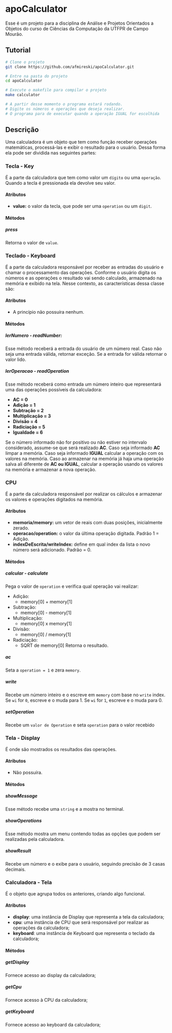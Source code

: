 # apoCalculator
Esse é um projeto para a disciplina de Análise e Projetos Orientados a Objetos do curso de Ciências da Computação da UTFPR de Campo Mourão.

## Tutorial
```zsh
# Clone o projeto
git clone https://github.com/afmireski/apoCalculator.git

# Entre na pasta do projeto
cd apoCalculator

# Execute o makefile para compilar o projeto
make calculator

# A partir desse momento o programa estará rodando.
# Digite os números e operações que deseja realizar.
# O programa para de executar quando a operação IGUAL for escolhida

```

## Descrição
Uma calculadora é um objeto que tem como função receber operações matemáticas, processá-las e exibir o resultado para o usuário. Dessa forma ela pode ser dividida nas seguintes partes:

### Tecla - Key
É a parte da calculadora que tem como valor um `dígito` ou uma `operação`. Quando a tecla é pressionada ela devolve seu valor.

#### Atributos
- **value:** o valor da tecla, que pode ser uma `operation` ou um `digit`.

#### Métodos

##### press
Retorna o valor de `value`.

### Teclado - Keyboard
É a parte da calculadora responsável por receber as entradas do usuário e chamar o processamento das operações. Conforme o usuário digita os números e as operações o resultado vai sendo calculado, armazenado na memória e exibido na tela.
Nesse contexto, as características dessa classe são:

#### Atributos
- A princípio não possuíra nenhum.

#### Métodos

##### lerNumero - readNumber:
Esse método receberá a entrada do usuário de um número real. Caso não seja uma entrada válida, retornar exceção. Se a entrada for válida retornar o valor lido.

##### lerOperacao - readOperation
Esse método receberá como entrada um número inteiro que representará uma das operações possíveis da calculadora:
- **AC = 0**
- **Adição = 1**
- **Subtração = 2**
- **Multiplicação = 3**
- **Divisão = 4**
- **Radiciação = 5**
- **Igualdade = 6**

Se o número informado não for positivo ou não estiver no intervalo considerado, assume-se que será realizado **AC**.
Caso seja informado **AC** limpar a memória.
Caso seja informado **IGUAL** calcular a operação com os valores na memória.
Caso ao armazenar na memória já haja uma operação salva ali diferente de **AC ou IGUAL**, calcular a operação usando os valores na memória e armazenar a nova operação.


### CPU
É a parte da calculadora responsável por realizar os cálculos e armazenar os valores e operações digitados na memória.

#### Atributos
- **memoria/memory:** um vetor de reais com duas posições, inicialmente zerado.
- **operacao/operation:** o valor da última operação digitada. Padrão 1 = Adição.
- **indexDeEscrita/writeIndex:** define em qual index da lista o novo número será adicionado. Padrão = 0.

#### Métodos

##### calcular - calculate
Pega o valor de `operation` e verifica qual operação vai realizar:
- Adição:
  - memory[0] + memory[1]
- Subtração:
  - memory[0] - memory[1]
- Multiplicação:
  - memory[0] x memory[1]
- Divisão:
  - memory[0] / memory[1]
- Radiciação:
  - SQRT de memory[0]
Retorna o resultado.
 
##### ac
Seta a `operation = 1` e zera `memory`.

##### write
Recebe um número inteiro e o escreve em `memory` com base no `write` index.
Se `wi` for `0`, escreve e o muda para 1.
Se `wi` for `1`, escreve e o muda para 0.

##### setOperation
Recebe um `valor de Operation` e seta `operation` para o valor recebido

### Tela - Display
É onde são mostrados os resultados das operações.

#### Atributos
- Não possuíra.

#### Métodos

##### showMessage
Esse método recebe uma `string` e a mostra no terminal.

##### showOperations
Esse método mostra um menu contendo todas as opções que podem ser realizadas pela calculadora.

##### showResult
Recebe um número e o exibe para o usuário, seguindo precisão de 3 casas decimais.


### Calculadora - Tela
É o objeto que agrupa todos os anteriores, criando algo funcional.

#### Atributos
- **display**: uma instância de Display que representa a tela da calculadora;
- **cpu**: uma instância de CPU que será responsável por realizar as operações da calculadora;
- **keyboard**: uma instância de Keyboard que representa o teclado da calculadora;

#### Métodos

##### getDisplay
Fornece acesso ao display da calculadora;

##### getCpu
Fornece acesso à CPU da calculadora;

##### getKeyboard
Fornece acesso ao keyboard da calculadora;
